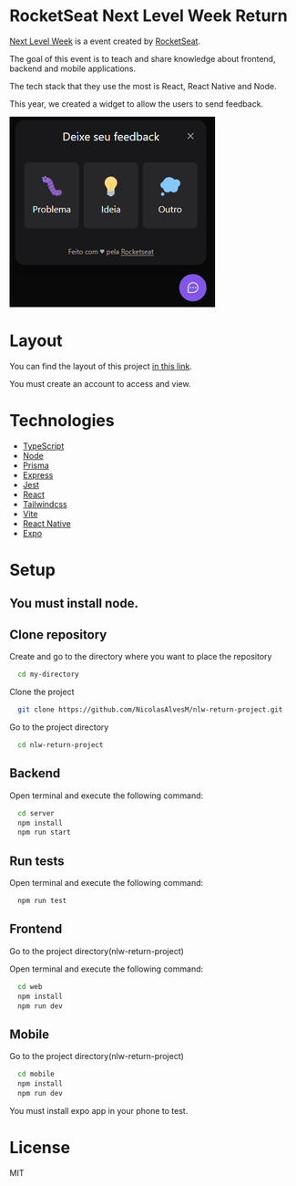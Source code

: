 # RocketSeat Next Level Week Return

[Next Level Week](https://nextlevelweek.com) is a event created by [RocketSeat](https://www.rocketseat.com.br/sobre).

The goal of this event is to teach and share knowledge about frontend, backend and mobile applications.

The tech stack that they use the most is React, React Native and Node.

This year, we created a widget to allow the users to send feedback.

![widget](./assets/images/widget.png)

# Layout

You can find the layout of this project [in this link](https://www.figma.com/community/file/1102912516166573468).

You must create an account to access and view.

# Technologies

- [TypeScript](https://www.typescriptlang.org/docs/)
- [Node](https://nodejs.org/en/docs/)
- [Prisma](https://www.prisma.io/docs/)
- [Express](https://expressjs.com/en/starter/installing.html)
- [Jest](https://jestjs.io/docs/getting-started)
- [React](https://reactjs.org)
- [Tailwindcss](https://tailwindcss.com)
- [Vite](https://vitejs.dev)
- [React Native](https://reactnative.dev/)
- [Expo](https://expo.dev/)

# Setup

## You must install node.

## Clone repository

Create and go to the directory where you want to place the repository

```bash
  cd my-directory
```

Clone the project

```bash
  git clone https://github.com/NicolasAlvesM/nlw-return-project.git
```

Go to the project directory

```bash
  cd nlw-return-project
```

## Backend

Open terminal and execute the following command:

```bash
  cd server
  npm install
  npm run start
```

## Run tests

Open terminal and execute the following command:

```bash
  npm run test
```

## Frontend

Go to the project directory(nlw-return-project)

Open terminal and execute the following command:

```bash
  cd web
  npm install
  npm run dev
```

## Mobile

Go to the project directory(nlw-return-project)

```bash
  cd mobile
  npm install
  npm run dev
```

You must install expo app in your phone to test.

# License

MIT
